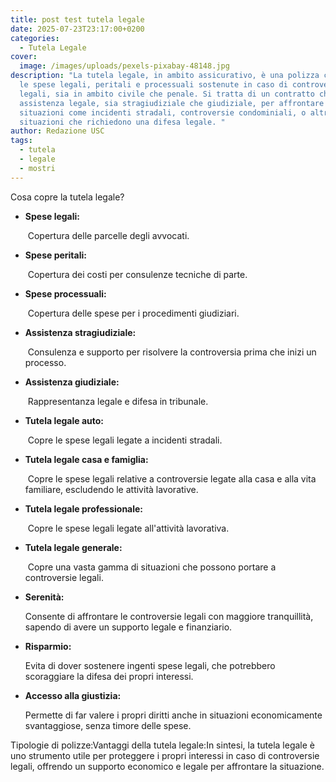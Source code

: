 ```yaml
---
title: post test tutela legale
date: 2025-07-23T23:17:00+0200
categories:
  - Tutela Legale
cover:
  image: /images/uploads/pexels-pixabay-48148.jpg
description: "La tutela legale, in ambito assicurativo, è una polizza che copre
  le spese legali, peritali e processuali sostenute in caso di controversie
  legali, sia in ambito civile che penale. Si tratta di un contratto che offre
  assistenza legale, sia stragiudiziale che giudiziale, per affrontare
  situazioni come incidenti stradali, controversie condominiali, o altre
  situazioni che richiedono una difesa legale. "
author: Redazione USC
tags:
  - tutela
  - legale
  - mostri
---
```


Cosa copre la tutela legale?

* **Spese legali:**

   Copertura delle parcelle degli avvocati.
* **Spese peritali:**

   Copertura dei costi per consulenze tecniche di parte.
* **Spese processuali:**

   Copertura delle spese per i procedimenti giudiziari.
* **Assistenza stragiudiziale:**

   Consulenza e supporto per risolvere la controversia prima che inizi un processo.
* **Assistenza giudiziale:**

   Rappresentanza legale e difesa in tribunale. 
* **Tutela legale auto:**

   Copre le spese legali legate a incidenti stradali. 
* **Tutela legale casa e famiglia:**

   Copre le spese legali relative a controversie legate alla casa e alla vita familiare, escludendo le attività lavorative. 
* **Tutela legale professionale:**

   Copre le spese legali legate all'attività lavorativa. 
* **Tutela legale generale:**

   Copre una vasta gamma di situazioni che possono portare a controversie legali. 
* **Serenità:**

  Consente di affrontare le controversie legali con maggiore tranquillità, sapendo di avere un supporto legale e finanziario.
* **Risparmio:**

  Evita di dover sostenere ingenti spese legali, che potrebbero scoraggiare la difesa dei propri interessi.
* **Accesso alla giustizia:**

  Permette di far valere i propri diritti anche in situazioni economicamente svantaggiose, senza timore delle spese. 

Tipologie di polizze:Vantaggi della tutela legale:In sintesi, la tutela legale è uno strumento utile per proteggere i propri interessi in caso di controversie legali, offrendo un supporto economico e legale per affrontare la situazione.
